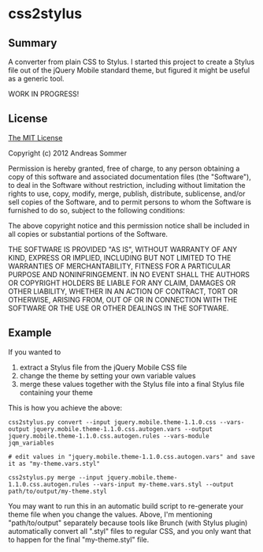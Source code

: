 css2stylus==========Summary-------A converter from plain CSS to Stylus. I started this project to create a Stylus file out of the jQuery Mobile standard theme, but figured it might be useful as a generic tool.WORK IN PROGRESS!License-------[The MIT License](http://www.opensource.org/licenses/mit-license.html)Copyright (c) 2012 Andreas SommerPermission is hereby granted, free of charge, to any person obtaining a copy of this software and associated documentation files (the "Software"), to deal in the Software without restriction, including without limitation the rights to use, copy, modify, merge, publish, distribute, sublicense, and/or sell copies of the Software, and to permit persons to whom the Software is furnished to do so, subject to the following conditions:The above copyright notice and this permission notice shall be included in all copies or substantial portions of the Software.THE SOFTWARE IS PROVIDED "AS IS", WITHOUT WARRANTY OF ANY KIND, EXPRESS OR IMPLIED, INCLUDING BUT NOT LIMITED TO THE WARRANTIES OF MERCHANTABILITY, FITNESS FOR A PARTICULAR PURPOSE AND NONINFRINGEMENT. IN NO EVENT SHALL THE AUTHORS OR COPYRIGHT HOLDERS BE LIABLE FOR ANY CLAIM, DAMAGES OR OTHER LIABILITY, WHETHER IN AN ACTION OF CONTRACT, TORT OR OTHERWISE, ARISING FROM, OUT OF OR IN CONNECTION WITH THE SOFTWARE OR THE USE OR OTHER DEALINGS IN THE SOFTWARE.Example-------If you wanted to1. extract a Stylus file from the jQuery Mobile CSS file2. change the theme by setting your own variable values3. merge these values together with the Stylus file into a final Stylus file containing your themeThis is how you achieve the above:    css2stylus.py convert --input jquery.mobile.theme-1.1.0.css --vars-output jquery.mobile.theme-1.1.0.css.autogen.vars --output jquery.mobile.theme-1.1.0.css.autogen.rules --vars-module jqm_variables    # edit values in "jquery.mobile.theme-1.1.0.css.autogen.vars" and save it as "my-theme.vars.styl"    css2stylus.py merge --input jquery.mobile.theme-1.1.0.css.autogen.rules --vars-input my-theme.vars.styl --output path/to/output/my-theme.stylYou may want to run this in an automatic build script to re-generate your theme file when you change the values. Above, I'm mentioning "path/to/output" separately because tools like Brunch (with Stylus plugin) automatically convert all ".styl" files to regular CSS, and you only want that to happen for the final "my-theme.styl" file.